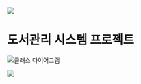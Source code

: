<img src="https://capsule-render.vercel.app/api?type=waving&color=a6a6df&height=150&section=header" />

# 도서관리 시스템 프로젝트

![클래스 다이어그램](https://github.com/user-attachments/assets/9287ef19-7222-48a4-83f3-4d8fde6d6a7a)

<img src="https://capsule-render.vercel.app/api?type=waving&color=a6a6df&height=150&section=footer" />


